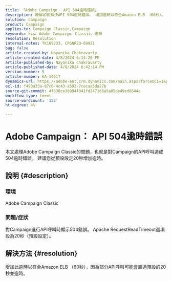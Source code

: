 ```yaml
---
title: 「Adobe Campaign： API 504逾時錯誤」
description: 瞭解如何解決API 504逾時錯誤。 增加逾時以符合Amazon ELB （60秒）。
solution: Campaign
product: Campaign
applies-to: Campaign Classic,Campaign
keywords: kcs、Adobe Campaign、Classic、逾時
resolution: Resolution
internal-notes: TK169233, CPGNREQ-69921
bug: false
article-created-by: Nayanika Chakravarty
article-created-date: 4/8/2024 6:14:20 PM
article-published-by: Nayanika Chakravarty
article-published-date: 4/8/2024 6:42:14 PM
version-number: 5
article-number: KA-14217
dynamics-url: https://adobe-ent.crm.dynamics.com/main.aspx?forceUCI=1&pagetype=entityrecord&etn=knowledgearticle&id=e03e98cb-d3f5-ee11-a1fe-6045bd006295
exl-id: f493a33a-87c6-4c43-a593-7cecaa5da27b
source-git-commit: 4f638ce38994f841fd2471d8a5a05de49ed8644a
workflow-type: tm+mt
source-wordcount: '122'
ht-degree: 4%

---
```


# Adobe Campaign： API 504逾時錯誤


本文處理Adobe Campaign Classic的問題，也就是對Campaign的API呼叫造成504逾時錯誤。 建議您從預設設定20秒增加逾時。

## 說明 {#description}


### 環境

Adobe Campaign Classic

### 問題/症狀

對Campaign進行API呼叫時顯示504錯誤。 Apache RequestReadTimeout選項設為20秒（預設設定）。


## 解決方法 {#resolution}


增加此逾時以符合Amazon ELB （60秒），因為部分API呼叫可能會超過預設的20秒並逾時。
